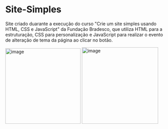 # Site-Simples
Site criado duarante a execução do curso "Crie um site simples usando HTML, CSS e JavaScript" da Fundação Bradesco, que utiliza HTML para a estruturação, CSS para personalização e JavaScript para realizar o evento de alteração de tema da página ao clicar no botão.

<img width="235" alt="image" src="https://github.com/AlessandroToledo/Site-Bradesco/assets/57714182/7c01082b-a0b2-4c52-a3b7-e589a5885d88">

<img width="238" alt="image" src="https://github.com/AlessandroToledo/Site-Bradesco/assets/57714182/ef38fef4-33e9-4125-8836-2c9013c690c9">
